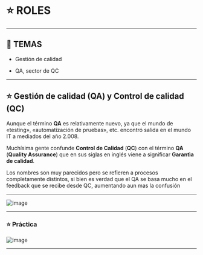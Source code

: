 # :star: ROLES

---

## :book: TEMAS

- Gestión de calidad 

- QA, sector de QC

---

## :star: Gestión de calidad (QA) y Control de calidad (QC)

Aunque el término **QA** es relativamente nuevo, ya que el mundo de «testing», «automatización de pruebas», etc. encontró salida en el mundo IT a mediados del año 2.008.

Muchísima gente confunde **Control de Calidad** (**QC**) con el término **QA** (**Quality Assurance**) que en sus siglas en inglés viene a significar **Garantìa de calidad**.

Los nombres son muy parecidos pero se refieren a procesos completamente distintos, si bien es verdad que el QA se basa mucho en el feedback que se recibe desde QC, aumentando aun mas la confusión

---


![image](https://user-images.githubusercontent.com/72580574/216789319-6033cd12-8511-4de5-b3e8-7470b8e92bc8.png)

---

### :star: Práctica

![image](https://user-images.githubusercontent.com/72580574/216789530-a73ebfed-afe8-497b-8b7d-6b69bd3f024a.png)


---
